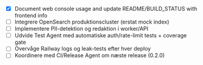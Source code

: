 - [x] Document web console usage and update README/BUILD_STATUS with frontend info
- [ ] Integrere OpenSearch produktionscluster (erstat mock index)
- [ ] Implementere PII-detektion og redaktion i worker/API
- [ ] Udvide Test Agent med automatiske auth/rate-limit tests + coverage gate
- [ ] Overvåge Railway logs og leak-tests efter hver deploy
- [ ] Koordinere med CI/Release Agent om næste release (0.2.0)
